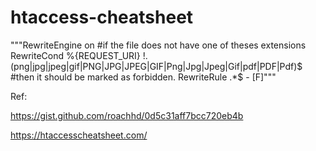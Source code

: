 # htaccess-cheatsheet

"""RewriteEngine on
#if the file does not have one of theses extensions
RewriteCond %{REQUEST_URI} !\.(png|jpg|jpeg|gif|PNG|JPG|JPEG|GIF|Png|Jpg|Jpeg|Gif|pdf|PDF|Pdf)$
#then it should be marked as forbidden.
RewriteRule .*$ - [F]"""

Ref:

https://gist.github.com/roachhd/0d5c31aff7bcc720eb4b

https://htaccesscheatsheet.com/
